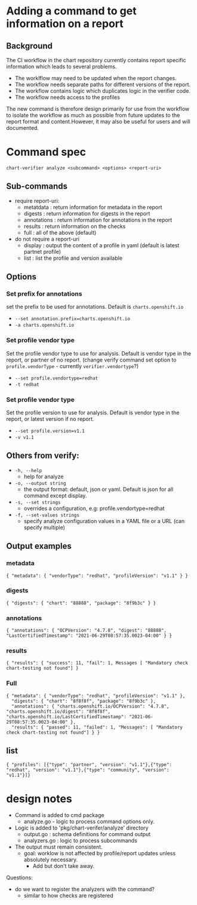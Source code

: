 # Adding a command to get information on a report

## Background

The CI workflow in the chart repository currently contains report specific information which leads to several problems.
* The worklflow may need to be updated when the report changes.
* The workflow needs separate paths for different versions of the report.
* The workflow contains logic which duplicates logic in the verifier code.
* The workflow needs access to the profiles

The new command is therefore design primarily for use from the workflow to isolate the workflow as much as possible from future updates to the report format and content.However, it may also be useful for users and will documented.

# Command spec

```chart-verifier analyze <subcommand> <options> <report-uri>```

## Sub-commands
* require report-uri:
    * metatdata : return information for metadata in the report
    * digests : return information for digests in the report
    * annotations : return information for annotations in the report
    * results : return information on the checks
    * full : all of the above (default) 
* do not require a report-uri    
    * display : output the content of a profile in yaml (default is latest partnet profile)
    * list  : list the profile and version available
    
## Options

### Set prefix for annotations

set the prefix to be used for annotations. Default is ```charts.openshift.io```

* ````--set annotation.prefix=charts.openshift.io````
* ```-a charts.openshift.io```

### Set profile vendor type

Set the profile vendor type to use for analysis. Default is vendor type in the report, or partner of no report. 
(change verify command set option to ```profile.vendorType``` - currently ```verifier.vendortype```?)

* ```--set profile.vendortype=redhat```
* ```-t redhat```

### Set profile vendor type

Set the profile version to use for analysis. Default is vendor type in the report, or latest version if no report.

* ```--set profile.version=v1.1```
* ```-v v1.1```

## Others from verify:

*  ```-h, --help```                        
   * help for analyze
*  ```-o, --output string```               
   * the output format: default, json or yaml. Default is json for all command except display.    
* ```-s, --set strings```                 
  * overrides a configuration, e.g: profile.vendortype=redhat
* ```-f, --set-values strings```          
  * specify analyze configuration values in a YAML file or a URL (can specify multiple)
    
## Output examples

### metadata

```{ "metadata": { "vendorType": "redhat", "profileVersion": "v1.1" } } ```

### digests

```{ "digests": { "chart": "88888", "package": "8f9b3c" } } ```

### annotations

```{ "annotations": { "OCPVersion": "4.7.8", "digest": "88888", "LastCertifiedTimestamp": "2021-06-29T08:57:35.0023-04:00" } }```

### results

```{ "results": { "success": 11, "fail": 1, Messages [ "Mandatory check chart-testing not found"] }```

### Full

```
{ "metadata": { "vendorType": "redhat", "profileVersion": "v1.1" },
  "digests": { "chart": "8f8f8f", "package": "8f9b3c" },
  "annotations": { "charts.openshift.io/OCPVersion": "4.7.8", "charts.openshift.io/digest": "8f8f8f", "charts.openshift.io/LastCertifiedTimestamp": "2021-06-29T08:57:35.0023-04:00" },
  "results": { "passed": 11, "failed": 1, "Messages": [ "Mandatory check chart-testing not found"] } }
```
## list
```
{ "profiles": [{"type": "partner", "version": "v1.1"},{"type": "redhat", "version": "v1.1"},{"type": "community", "version": "v1.1"}]} 
```

# design notes

* Command is added to cmd package
  * analyze.go - logic to process command options only.
* Logic is added to 'pkg/chart-verifer/analyze' directory
    * output.go : schema definitions for command output
    * analyzers.go : logic to process subcommands 
* The output must remain consistent.
    * goal: worklow is not affected by profile/report updates unless absolutely necessary.
        * Add but don't take away.
    
Questions:
* do we want to register the analyzers with the command? 
    * similar to how checks are registered